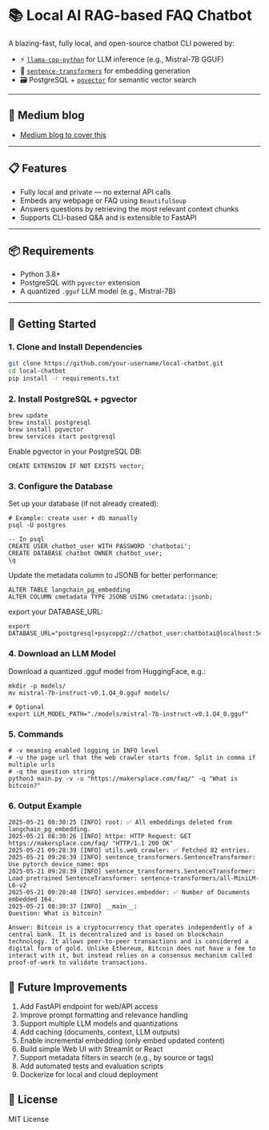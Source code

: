 # 📚 Local AI RAG-based FAQ Chatbot

A blazing-fast, fully local, and open-source chatbot CLI powered by:

- ⚡ [`llama-cpp-python`](https://github.com/abetlen/llama-cpp-python) for LLM inference (e.g., Mistral-7B GGUF)
- 🧠 [`sentence-transformers`](https://www.sbert.net/) for embedding generation
- 🗃️ PostgreSQL + [`pgvector`](https://github.com/pgvector/pgvector) for semantic vector search

---

## 🧩 Medium blog
- [Medium blog to cover this](https://medium.com/@chongyao.robin/transform-a-static-faq-page-into-a-rag-based-ai-chatbot-458febe8ebcb)

---

## 📋 Features

- Fully local and private — no external API calls
- Embeds any webpage or FAQ using `BeautifulSoup`
- Answers questions by retrieving the most relevant context chunks
- Supports CLI-based Q&A and is extensible to FastAPI

---

## 📦 Requirements

- Python 3.8+
- PostgreSQL with `pgvector` extension
- A quantized `.gguf` LLM model (e.g., Mistral-7B)

---

## 🚀 Getting Started

### 1. Clone and Install Dependencies

```bash
git clone https://github.com/your-username/local-chatbot.git
cd local-chatbot
pip install -r requirements.txt
```

### 2. Install PostgreSQL + pgvector
```
brew update
brew install postgresql
brew install pgvector
brew services start postgresql
```

Enable pgvector in your PostgreSQL DB:
```
CREATE EXTENSION IF NOT EXISTS vector;
```

### 3. Configure the Database
Set up your database (if not already created):
```
# Example: create user + db manually
psql -U postgres

-- In psql
CREATE USER chatbot_user WITH PASSWORD 'chatbotai';
CREATE DATABASE chatbot OWNER chatbot_user;
\q
```

Update the metadata column to JSONB for better performance:
```
ALTER TABLE langchain_pg_embedding
ALTER COLUMN cmetadata TYPE JSONB USING cmetadata::jsonb;
```

export your DATABASE_URL:
```
export DATABASE_URL="postgresql+psycopg2://chatbot_user:chatbotai@localhost:5432/chatbot"
```

### 4. Download an LLM Model
Download a quantized .gguf model from HuggingFace, e.g.:
```
mkdir -p models/
mv mistral-7b-instruct-v0.1.Q4_0.gguf models/

# Optional
export LLM_MODEL_PATH="./models/mistral-7b-instruct-v0.1.Q4_0.gguf"
```

### 5. Commands
```
# -v meaning enabled logging in INFO level
# -u the page url that the web crawler starts from. Split in comma if multiple urls
# -q the question string
python3 main.py -v -u "https://makersplace.com/faq/" -q "What is bitcoin?"
```

### 6. Output Example
```
2025-05-21 08:30:25 [INFO] root: ✅ All embeddings deleted from langchain_pg_embedding.
2025-05-21 08:30:26 [INFO] httpx: HTTP Request: GET https://makersplace.com/faq/ "HTTP/1.1 200 OK"
2025-05-21 09:28:39 [INFO] utils.web_crawler: ✅ Fetched 82 entries.
2025-05-21 09:28:39 [INFO] sentence_transformers.SentenceTransformer: Use pytorch device_name: mps
2025-05-21 09:28:39 [INFO] sentence_transformers.SentenceTransformer: Load pretrained SentenceTransformer: sentence-transformers/all-MiniLM-L6-v2
2025-05-21 09:28:40 [INFO] services.embedder: ✅ Number of Documents embedded 164.
2025-05-21 08:30:37 [INFO] __main__: 
Question: What is bitcoin? 

Answer: Bitcoin is a cryptocurrency that operates independently of a central bank. It is decentralized and is based on blockchain technology. It allows peer-to-peer transactions and is considered a digital form of gold. Unlike Ethereum, Bitcoin does not have a fee to interact with it, but instead relies on a consensus mechanism called proof-of-work to validate transactions.
```

## 🔮 Future Improvements
1. Add FastAPI endpoint for web/API access
2. Improve prompt formatting and relevance handling
3. Support multiple LLM models and quantizations
4. Add caching (documents, context, LLM outputs)
5. Enable incremental embedding (only embed updated content)
7. Build simple Web UI with Streamlit or React
8. Support metadata filters in search (e.g., by source or tags)
9. Add automated tests and evaluation scripts
10. Dockerize for local and cloud deployment


## 📝 License
MIT License

